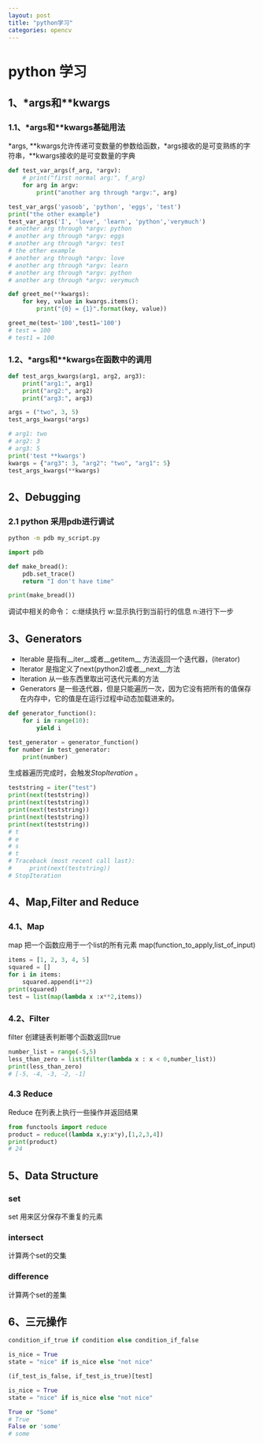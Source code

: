 ```yaml
---
layout: post
title: "python学习"
categories: opencv
---
```


# python 学习
## 1、*args和**kwargs
### 1.1、*args和**kwargs基础用法
*args, **kwargs允许传递可变数量的参数给函数，*args接收的是可变熟练的字符串，**kwargs接收的是可变数量的字典

```python
def test_var_args(f_arg, *argv):
    # print("first normal arg:", f_arg)
    for arg in argv:
        print("another arg through *argv:", arg)

test_var_args('yasoob', 'python', 'eggs', 'test')
print("the other example")
test_var_args('I', 'love', 'learn', 'python','verymuch')
# another arg through *argv: python
# another arg through *argv: eggs
# another arg through *argv: test
# the other example
# another arg through *argv: love
# another arg through *argv: learn
# another arg through *argv: python
# another arg through *argv: verymuch

def greet_me(**kwargs):
    for key, value in kwargs.items():
        print("{0} = {1}".format(key, value))

greet_me(test='100',test1='100')
# test = 100
# test1 = 100
``` 
### 1.2、*args和**kwargs在函数中的调用
```python
def test_args_kwargs(arg1, arg2, arg3):
    print("arg1:", arg1)
    print("arg2:", arg2)
    print("arg3:", arg3)

args = ("two", 3, 5)
test_args_kwargs(*args)

# arg1: two
# arg2: 3
# arg3: 5
print('test **kwargs')
kwargs = {"arg3": 3, "arg2": "two", "arg1": 5}
test_args_kwargs(**kwargs)
```


## 2、Debugging
### 2.1 python 采用pdb进行调试
```sh
python -m pdb my_script.py
```
```python
import pdb

def make_bread():
    pdb.set_trace()
    return "I don't have time"

print(make_bread())
```
调试中相关的命令：
c:继续执行
w:显示执行到当前行的信息
n:进行下一步


## 3、Generators
* Iterable 是指有__iter__或者__getitem__ 方法返回一个迭代器，(iterator)
* Iterator 是指定义了next(python2)或者__next__方法
* Iteration 从一些东西里取出可迭代元素的方法
* Generators 是一些迭代器，但是只能遍历一次，因为它没有把所有的值保存在内存中，它的值是在运行过程中动态加载进来的。
```python
def generator_function():
    for i in range(10):
        yield i

test_generator = generator_function()
for number in test_generator:
	print(number)
```
生成器遍历完成时，会触发*StopIteration* 。
```python
teststring = iter("test")
print(next(teststring))
print(next(teststring))
print(next(teststring))
print(next(teststring))
print(next(teststring))
# t
# e
# s
# t
# Traceback (most recent call last):
#     print(next(teststring))
# StopIteration
```


## 4、Map,Filter and Reduce
### 4.1、Map
map 把一个函数应用于一个list的所有元素
map(function_to_apply,list_of_input)

```python
items = [1, 2, 3, 4, 5]
squared = []
for i in items:
    squared.append(i**2)
print(squared)
test = list(map(lambda x :x**2,items))
```
### 4.2、Filter
filter 创建链表判断哪个函数返回true
```python
number_list = range(-5,5)
less_than_zero = list(filter(lambda x : x < 0,number_list))
print(less_than_zero)
# [-5, -4, -3, -2, -1]
```
### 4.3 Reduce
Reduce 在列表上执行一些操作并返回结果
```python
from functools import reduce
product = reduce((lambda x,y:x*y),[1,2,3,4])
print(product)
# 24
```

## 5、Data Structure
### set
set 用来区分保存不重复的元素
### intersect
计算两个set的交集
### difference
计算两个set的差集

## 6、三元操作
```python
condition_if_true if condition else condition_if_false
```
```python
is_nice = True
state = "nice" if is_nice else "not nice"
```

```python
(if_test_is_false, if_test_is_true)[test]
```

```python
is_nice = True
state = "nice" if is_nice else "not nice"
```
```python
True or "Some"
# True
False or 'some'
# some
```

